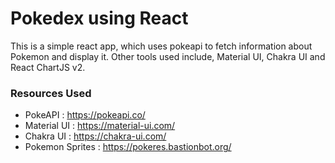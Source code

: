 # Pokedex using React
This is a simple react app, which uses pokeapi to fetch information about Pokemon and display it.
Other tools used include, Material UI, Chakra UI and React ChartJS v2.

### Resources Used
- PokeAPI : https://pokeapi.co/
- Material UI : https://material-ui.com/
- Chakra UI : https://chakra-ui.com/
- Pokemon Sprites : https://pokeres.bastionbot.org/
